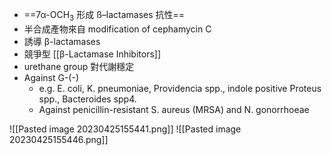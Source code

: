 - ==7α-OCH<sub>3</sub> 形成 ß–lactamases 抗性==
- 半合成產物來自 modification of cephamycin C
- 誘導 β-lactamases
- 競爭型  [[β-Lactamase Inhibitors]] 
- urethane group 對代謝穩定
- Against G-(-)
	- e.g. E. coli, K. pneumoniae, Providencia spp., indole positive Proteus spp., Bacteroides spp4. 
	- Against penicillin-resistant S. aureus (MRSA) and N. gonorrhoeae

![[Pasted image 20230425155441.png]]
![[Pasted image 20230425155446.png]]